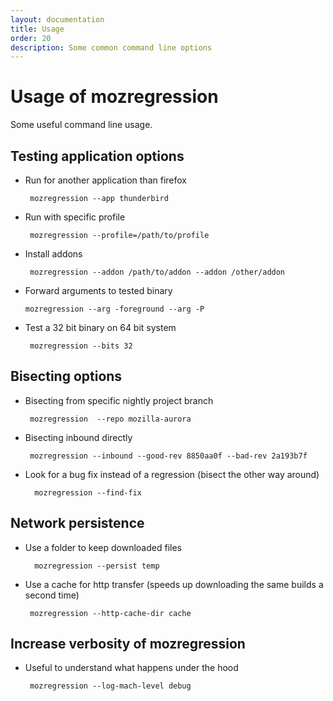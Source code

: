 ```yaml
---
layout: documentation
title: Usage
order: 20
description: Some common command line options
---
```


# Usage of mozregression

Some useful command line usage.


## Testing application options

- Run for another application than firefox

       mozregression --app thunderbird

- Run with specific profile

       mozregression --profile=/path/to/profile

- Install addons

       mozregression --addon /path/to/addon --addon /other/addon

-  Forward arguments to tested binary

       mozregression --arg -foreground --arg -P

- Test a 32 bit binary on 64 bit system

       mozregression --bits 32

## Bisecting options

- Bisecting from specific nightly project branch

       mozregression  --repo mozilla-aurora

- Bisecting inbound directly

       mozregression --inbound --good-rev 8850aa0f --bad-rev 2a193b7f

- Look for a bug fix instead of a regression (bisect the other way around)

        mozregression --find-fix


## Network persistence

- Use a folder to keep downloaded files

        mozregression --persist temp

- Use a cache for http transfer (speeds up downloading the same builds a second time)

       mozregression --http-cache-dir cache


## Increase verbosity of mozregression

- Useful to understand what happens under the hood

       mozregression --log-mach-level debug
